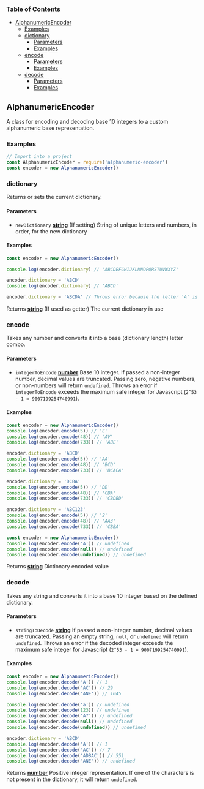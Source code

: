 <!-- Generated by documentation.js. Update this documentation by updating the source code. -->

### Table of Contents

-   [AlphanumericEncoder][1]
    -   [Examples][2]
    -   [dictionary][3]
        -   [Parameters][4]
        -   [Examples][5]
    -   [encode][6]
        -   [Parameters][7]
        -   [Examples][8]
    -   [decode][9]
        -   [Parameters][10]
        -   [Examples][11]

## AlphanumericEncoder

A class for encoding and decoding base 10 integers to a custom alphanumeric base representation.

### Examples

```javascript
// Import into a project
const AlphanumericEncoder = require('alphanumeric-encoder')
const encoder = new AlphanumericEncoder()
```

### dictionary

Returns or sets the current dictionary.

#### Parameters

-   `newDictionary` **[string][12]** (If setting) String of unique letters and numbers, in order, for the new dictionary

#### Examples

```javascript
const encoder = new AlphanumericEncoder()

console.log(encoder.dictionary) // 'ABCDEFGHIJKLMNOPQRSTUVWXYZ'

encoder.dictionary = 'ABCD'
console.log(encoder.dictionary) // 'ABCD'

encoder.dictionary = 'ABCDA' // Throws error because the letter 'A' is repeated
```

Returns **[string][12]** (If used as getter) The current dictionary in use

### encode

Takes any number and converts it into a base (dictionary length) letter combo.

#### Parameters

-   `integerToEncode` **[number][13]** Base 10 integer. If passed a non-integer number, decimal values are truncated.
    Passing zero, negative numbers, or non-numbers will return `undefined`.
    Throws an error if `integerToEncode` exceeds the maximum safe integer for Javascript (`2^53 - 1 = 9007199254740991`).

#### Examples

```javascript
const encoder = new AlphanumericEncoder()
console.log(encoder.encode(5)) // 'E'
console.log(encoder.encode(48)) // 'AV'
console.log(encoder.encode(733)) // 'ABE'
```

```javascript
encoder.dictionary = 'ABCD'
console.log(encoder.encode(5)) // 'AA'
console.log(encoder.encode(48)) // 'BCD'
console.log(encoder.encode(733)) // 'BCACA'
```

```javascript
encoder.dictionary = 'DCBA'
console.log(encoder.encode(5)) // 'DD'
console.log(encoder.encode(48)) // 'CBA'
console.log(encoder.encode(733)) // 'CBDBD'
```

```javascript
encoder.dictionary = 'ABC123'
console.log(encoder.encode(5)) // '2'
console.log(encoder.encode(48)) // 'AA3'
console.log(encoder.encode(733)) // 'CBBA'
```

```javascript
const encoder = new AlphanumericEncoder()
console.log(encoder.encode('A')) // undefined
console.log(encoder.encode(null)) // undefined
console.log(encoder.encode(undefined)) // undefined
```

Returns **[string][12]** Dictionary encoded value

### decode

Takes any string and converts it into a base 10 integer based on the defined dictionary.

#### Parameters

-   `stringToDecode` **[string][12]** If passed a non-integer number, decimal values are truncated.
    Passing an empty string, `null`, or `undefined` will return `undefined`.
    Throws an error if the decoded integer exceeds the maximum safe integer for Javascript (`2^53 - 1 = 9007199254740991`).

#### Examples

```javascript
const encoder = new AlphanumericEncoder()
console.log(encoder.decode('A')) // 1
console.log(encoder.decode('AC')) // 29
console.log(encoder.decode('ANE')) // 1045
```

```javascript
console.log(encoder.decode('a')) // undefined
console.log(encoder.decode(123)) // undefined
console.log(encoder.decode('A?')) // undefined
console.log(encoder.decode(null)) // undefined
console.log(encoder.decode(undefined)) // undefined
```

```javascript
encoder.dictionary = 'ABCD'
console.log(encoder.decode('A')) // 1
console.log(encoder.decode('AC')) // 7
console.log(encoder.decode('ADBAC')) // 551
console.log(encoder.decode('ANE')) // undefined
```

Returns **[number][13]** Positive integer representation. If one of the characters is not present in the dictionary, it will return `undefined`.

[1]: #alphanumericencoder
[2]: #examples
[3]: #dictionary
[4]: #parameters
[5]: #examples-1
[6]: #encode
[7]: #parameters-1
[8]: #examples-2
[9]: #decode
[10]: #parameters-2
[11]: #examples-3
[12]: https://developer.mozilla.org/docs/Web/JavaScript/Reference/Global_Objects/String
[13]: https://developer.mozilla.org/docs/Web/JavaScript/Reference/Global_Objects/Number
